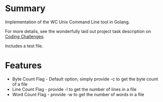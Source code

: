 # Summary

Implementation of the WC Unix Command Line tool in Golang.

For more details, see the wonderfully laid out project task description on [Coding Challenges](https://codingchallenges.fyi/challenges/challenge-wc).

Includes a test file.

# Features 

- Byte Count Flag - Default option, simply provide -c to get the byte count of a file
- Line Count Flag - provide -l to get the number of lines in a file
- Word Count Flag - provide -w to get the number of words in a file
